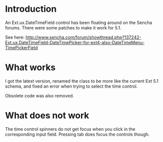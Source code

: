Introduction
============

An Ext.ux.DateTimeField control has been floating around on the Sencha
forums. There were some patches to make it work for 5.1.

See here: http://www.sencha.com/forum/showthread.php?137242-Ext.ux.DateTimeField-DateTimePicker-for-ext4-also-DateTimeMenu-TimePickerField

What works
==========

I got the latest version, renamed the class to be more like the
current Ext 5.1 schema, and fixed an error when trying to select the
time control.

Obsolete code was also removed.

What does not work
==================

The time control spinners do not get focus when you click in the
corresponding input field. Pressing tab does focus the controls though.
